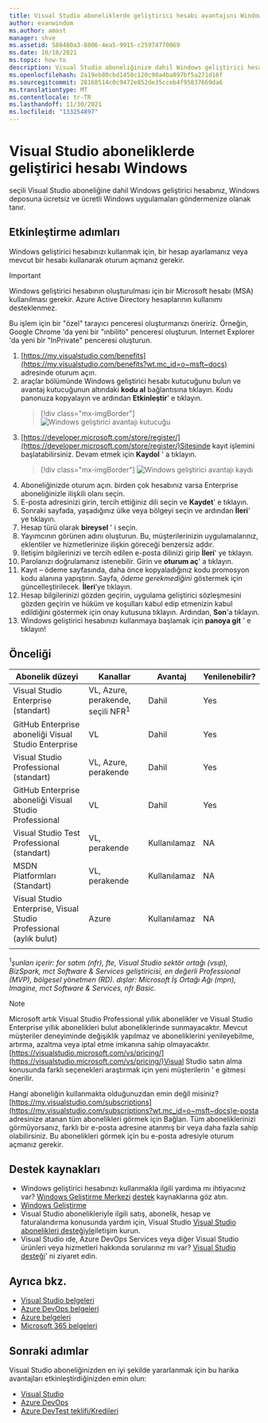 ```yaml
---
title: Visual Studio aboneliklerde geliştirici hesabı avantajını Windows | Microsoft Docs
author: evanwindom
ms.author: amast
manager: shve
ms.assetid: 588480a3-8806-4ea5-9915-c25974770069
ms.date: 10/18/2021
ms.topic: how-to
description: Visual Studio aboneliğinize dahil Windows geliştirici hesabı hakkında bilgi edinin.
ms.openlocfilehash: 2a19eb80cbd1458c120c90a4ba897bf5a271d16f
ms.sourcegitcommit: 28168514c0c9472e852de35cceb4f95837669da6
ms.translationtype: MT
ms.contentlocale: tr-TR
ms.lasthandoff: 11/30/2021
ms.locfileid: "133254897"
---
```

# <a name="windows-developer-account-in-visual-studio-subscriptions"></a>Visual Studio aboneliklerde geliştirici hesabı Windows
seçili Visual Studio aboneliğine dahil Windows geliştirici hesabınız, Windows deposuna ücretsiz ve ücretli Windows uygulamaları göndermenize olanak tanır.

## <a name="activation-steps"></a>Etkinleştirme adımları
Windows geliştirici hesabınızı kullanmak için, bir hesap ayarlamanız veya mevcut bir hesabı kullanarak oturum açmanız gerekir.

> [!IMPORTANT]
> Windows geliştirici hesabının oluşturulması için bir Microsoft hesabı (MSA) kullanılması gerekir.  Azure Active Directory hesaplarının kullanımı desteklenmez.  

Bu işlem için bir "özel" tarayıcı penceresi oluşturmanızı öneririz.  Örneğin, Google Chrome 'da yeni bir "ınbilito" penceresi oluşturun.  Internet Explorer 'da yeni bir "InPrivate" penceresi oluşturun.

1. [https://my.visualstudio.com/benefits](https://my.visualstudio.com/benefits?wt.mc_id=o~msft~docs) adresinde oturum açın.
2. araçlar bölümünde Windows geliştirici hesabı kutucuğunu bulun ve avantaj kutucuğunun altındaki **kodu al** bağlantısına tıklayın.  Kodu panonuza kopyalayın ve ardından **Etkinleştir**' e tıklayın.
   > [!div class="mx-imgBorder"]
   > ![Windows geliştirici avantajı kutucuğu](_img/vs-windows-dev/vs-windows-dev-tile.png "Windows geliştirici hesabı kutucuğunda ' kodu al ' düğmesine tıklayın ve ardından ' etkinleştir ' seçeneğine tıklayın.")
3. [https://developer.microsoft.com/store/register/](https://developer.microsoft.com/store/register/)Sitesinde kayıt işlemini başlatabilirsiniz.  Devam etmek için **Kaydol** ' a tıklayın.
   > [!div class="mx-imgBorder"]
   > ![Windows geliştirici avantajı kaydı](_img/vs-windows-dev/vs-windows-dev-register1-cropped.png "Hesabınızı oluşturmak için ' kaydolun ' seçeneğine tıklayın.")
4. Aboneliğinizde oturum açın.  birden çok hesabınız varsa Enterprise aboneliğinizle ilişkili olanı seçin.
0. E-posta adresinizi girin, tercih ettiğiniz dili seçin ve **Kaydet**' e tıklayın.
5. Sonraki sayfada, yaşadığınız ülke veya bölgeyi seçin ve ardından **İleri**' ye tıklayın.
6. Hesap türü olarak **bireysel** ' i seçin.
7. Yayımcının görünen adını oluşturun.  Bu, müşterilerinizin uygulamalarınız, eklentiler ve hizmetlerinize ilişkin göreceği benzersiz addır.
8. İletişim bilgilerinizi ve tercih edilen e-posta dilinizi girip **İleri**' ye tıklayın.
9. Parolanızı doğrulamanız istenebilir.  Girin ve **oturum aç**' a tıklayın.
10. Kayıt – ödeme sayfasında, daha önce kopyaladığınız kodu promosyon kodu alanına yapıştırın.  Sayfa, *ödeme gerekmediğini* göstermek için güncelleştirilecek.  **İleri**’ye tıklayın.
11. Hesap bilgilerinizi gözden geçirin, uygulama geliştirici sözleşmesini gözden geçirin ve hüküm ve koşulları kabul edip etmenizin kabul edildiğini göstermek için onay kutusuna tıklayın.  Ardından, **Son**'a tıklayın.
12. Windows geliştirici hesabınızı kullanmaya başlamak için **panoya git** ' e tıklayın!

## <a name="eligibility"></a>Önceliği
| Abonelik düzeyi                                                 |     Kanallar                                            | Avantaj                                                          | Yenilenebilir?    |
|--------------------------------------------------------------------|---------------------------------------------------------|------------------------------------------------------------------|---------------|
| Visual Studio Enterprise (standart)   | VL, Azure, perakende, seçili NFR<sup>1</sup> | Dahil       |  Yes|
| GitHub Enterprise aboneliği Visual Studio Enterprise   | VL  | Dahil       |  Yes|
| Visual Studio Professional (standart) | VL, Azure, perakende                                       | Dahil                                                            |Yes|
| GitHub Enterprise aboneliği Visual Studio Professional | VL                                        | Dahil                                                            |Yes|
| Visual Studio Test Professional (standart)                         | VL, perakende                                              | Kullanılamaz                                            |  NA|
| MSDN Platformları (Standart)                                          | VL, perakende                                              |  Kullanılamaz                                            |  NA|
| Visual Studio Enterprise, Visual Studio Professional (aylık bulut) | Azure                                       | Kullanılamaz                                                           |NA|
||

<sup>1</sup>*şunları içerir: for satım (nfr), fte, Visual Studio sektör ortağı (vsıp), BizSpark, mct Software & Services geliştiricisi, en değerli Professional (MVP), bölgesel yönetmen (RD). dışlar: Microsoft İş Ortağı Ağı (mpn), Imagine, mct Software & Services, nfr Basic.*  

> [!NOTE]
> Microsoft artık Visual Studio Professional yıllık abonelikler ve Visual Studio Enterprise yıllık abonelikleri bulut aboneliklerinde sunmayacaktır. Mevcut müşteriler deneyiminde değişiklik yapılmaz ve aboneliklerini yenileyebilme, artırma, azaltma veya iptal etme imkanına sahip olmayacaktır. [https://visualstudio.microsoft.com/vs/pricing/](https://visualstudio.microsoft.com/vs/pricing/)Visual Studio satın alma konusunda farklı seçenekleri araştırmak için yeni müşterilerin ' e gitmesi önerilir.

Hangi aboneliğin kullanmakta olduğunuzdan emin değil misiniz?  [https://my.visualstudio.com/subscriptions](https://my.visualstudio.com/subscriptions?wt.mc_id=o~msft~docs)e-posta adresinize atanan tüm abonelikleri görmek için Bağlan. Tüm aboneliklerinizi görmüyorsanız, farklı bir e-posta adresine atanmış bir veya daha fazla sahip olabilirsiniz.  Bu abonelikleri görmek için bu e-posta adresiyle oturum açmanız gerekir.

## <a name="support-resources"></a>Destek kaynakları
- Windows geliştirici hesabınızı kullanmakla ilgili yardıma mı ihtiyacınız var?  [Windows Geliştirme Merkezi](https://developer.microsoft.com/windows) [destek](https://developer.microsoft.com/windows/support) kaynaklarına göz atın.
- [Windows Geliştirme](/windows/)
- Visual Studio abonelikleriyle ilgili satış, abonelik, hesap ve faturalandırma konusunda yardım için, Visual Studio [Visual Studio abonelikleri desteğiyle](https://my.visualstudio.com/gethelp)iletişim kurun.
- Visual Studio ıde, Azure DevOps Services veya diğer Visual Studio ürünleri veya hizmetleri hakkında sorularınız mı var?  [Visual Studio desteği](https://visualstudio.microsoft.com/support/)' ni ziyaret edin.

## <a name="see-also"></a>Ayrıca bkz.
- [Visual Studio belgeleri](/visualstudio/)
- [Azure DevOps belgeleri](/azure/devops/)
- [Azure belgeleri](/azure/)
- [Microsoft 365 belgeleri](/microsoft-365/)

## <a name="next-steps"></a>Sonraki adımlar
Visual Studio aboneliğinizden en iyi şekilde yararlanmak için bu harika avantajları etkinleştirdiğinizden emin olun:
- [Visual Studio](vs-ide-benefit.md)
- [Azure DevOps](vs-azure-devops.md)
- [Azure DevTest teklifi/Kredileri](/azure/devtest/offer/)